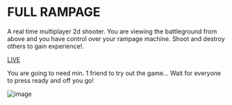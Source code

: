 # FULL RAMPAGE

A real time multiplayer 2d shooter. You are viewing the battleground from above and you have control over your rampage machine. Shoot and destroy others to gain experience!.

[LIVE](https://jeremias-ry.org)

You are going to need min. 1 friend to try out the game... Wait for everyone to press ready and off you go!

![image](https://github.com/JeremiasRy/full_rampage/assets/98033704/9df9f5ea-18aa-4d7b-a865-66fda94c64bc)

